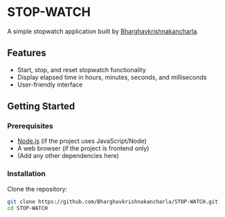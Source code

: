 # STOP-WATCH

A simple stopwatch application built by [Bharghavkrishnakancharla](https://github.com/Bharghavkrishnakancharla).

## Features

- Start, stop, and reset stopwatch functionality
- Display elapsed time in hours, minutes, seconds, and milliseconds
- User-friendly interface

## Getting Started

### Prerequisites

- [Node.js](https://nodejs.org/) (if the project uses JavaScript/Node)
- A web browser (if the project is frontend only)
- (Add any other dependencies here)

### Installation

Clone the repository:

```bash
git clone https://github.com/Bharghavkrishnakancharla/STOP-WATCH.git
cd STOP-WATCH
